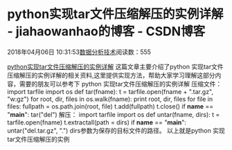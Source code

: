 
# python实现tar文件压缩解压的实例详解 - jiahaowanhao的博客 - CSDN博客


2018年04月06日 10:31:53[数据分析技术](https://me.csdn.net/jiahaowanhao)阅读数：555


[python实现tar文件压缩解压的实例详解](http://cda.pinggu.org/view/25197.html)
这篇文章主要介绍了python 实现tar文件压缩解压的实例详解的相关资料,这里提供实现方法，帮助大家学习理解这部分内容，需要的朋友可以参考下
python 实现tar文件压缩解压的实例详解
压缩文件：
import tarfile
import os
def tar(fname):
t = tarfile.open(fname + ".tar.gz", "w:gz")
for root, dir, files in os.walk(fname):
print root, dir, files
for file in files:
fullpath = os.path.join(root, file)
t.add(fullpath)
t.close()
if __name__ == "__main__":
tar("del")
解压：
import tarfile
import os
def untar(fname, dirs):
t = tarfile.open(fname)
t.extractall(path = dirs)
if __name__ == "__main__":
untar("del.tar.gz", ".")
dirs参数为保存的目标文件的路径。
以上就是python 实现tar文件压缩解压的实例

